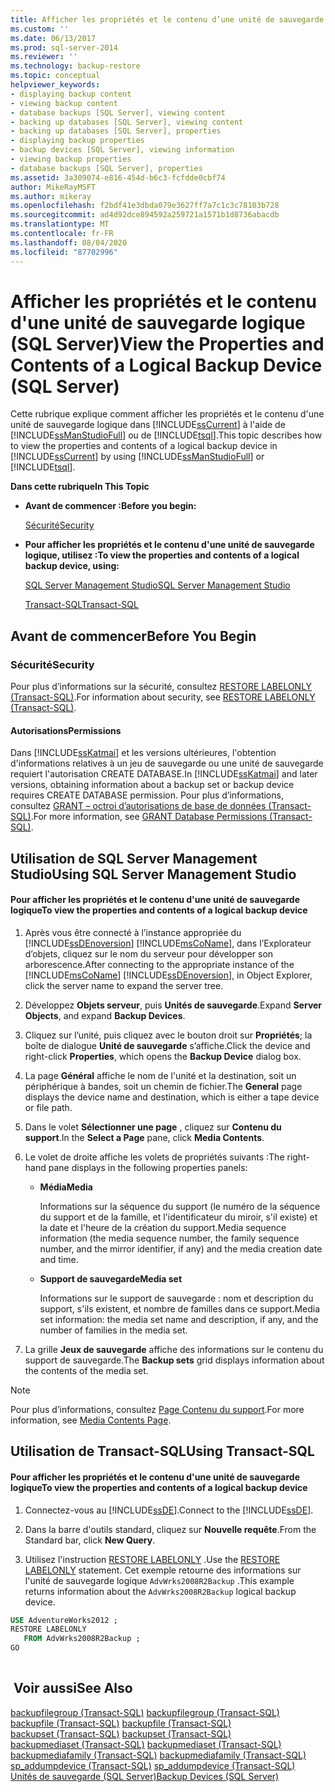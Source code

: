```yaml
---
title: Afficher les propriétés et le contenu d’une unité de sauvegarde logique (SQL Server) | Microsoft Docs
ms.custom: ''
ms.date: 06/13/2017
ms.prod: sql-server-2014
ms.reviewer: ''
ms.technology: backup-restore
ms.topic: conceptual
helpviewer_keywords:
- displaying backup content
- viewing backup content
- database backups [SQL Server], viewing content
- backing up databases [SQL Server], viewing content
- backing up databases [SQL Server], properties
- displaying backup properties
- backup devices [SQL Server], viewing information
- viewing backup properties
- database backups [SQL Server], properties
ms.assetid: 3a309074-e816-454d-b6c3-fcfdde0cbf74
author: MikeRayMSFT
ms.author: mikeray
ms.openlocfilehash: f2bdf41e3dbda079e3627ff7a7c1c3c78103b728
ms.sourcegitcommit: ad4d92dce894592a259721a1571b1d8736abacdb
ms.translationtype: MT
ms.contentlocale: fr-FR
ms.lasthandoff: 08/04/2020
ms.locfileid: "87702996"
---
```

# <a name="view-the-properties-and-contents-of-a-logical-backup-device-sql-server"></a><span data-ttu-id="3a615-102">Afficher les propriétés et le contenu d'une unité de sauvegarde logique (SQL Server)</span><span class="sxs-lookup"><span data-stu-id="3a615-102">View the Properties and Contents of a Logical Backup Device (SQL Server)</span></span>
  <span data-ttu-id="3a615-103">Cette rubrique explique comment afficher les propriétés et le contenu d'une unité de sauvegarde logique dans [!INCLUDE[ssCurrent](../../includes/sscurrent-md.md)] à l'aide de [!INCLUDE[ssManStudioFull](../../includes/ssmanstudiofull-md.md)] ou de [!INCLUDE[tsql](../../includes/tsql-md.md)].</span><span class="sxs-lookup"><span data-stu-id="3a615-103">This topic describes how to view the properties and contents of a logical backup device in [!INCLUDE[ssCurrent](../../includes/sscurrent-md.md)] by using [!INCLUDE[ssManStudioFull](../../includes/ssmanstudiofull-md.md)] or [!INCLUDE[tsql](../../includes/tsql-md.md)].</span></span>  
  
 <span data-ttu-id="3a615-104">**Dans cette rubrique**</span><span class="sxs-lookup"><span data-stu-id="3a615-104">**In This Topic**</span></span>  
  
-   <span data-ttu-id="3a615-105">**Avant de commencer :**</span><span class="sxs-lookup"><span data-stu-id="3a615-105">**Before you begin:**</span></span>  
  
     [<span data-ttu-id="3a615-106">Sécurité</span><span class="sxs-lookup"><span data-stu-id="3a615-106">Security</span></span>](#Security)  
  
-   <span data-ttu-id="3a615-107">**Pour afficher les propriétés et le contenu d'une unité de sauvegarde logique, utilisez :**</span><span class="sxs-lookup"><span data-stu-id="3a615-107">**To view the properties and contents of a logical backup device, using:**</span></span>  
  
     [<span data-ttu-id="3a615-108">SQL Server Management Studio</span><span class="sxs-lookup"><span data-stu-id="3a615-108">SQL Server Management Studio</span></span>](#SSMSProcedure)  
  
     [<span data-ttu-id="3a615-109">Transact-SQL</span><span class="sxs-lookup"><span data-stu-id="3a615-109">Transact-SQL</span></span>](#TsqlProcedure)  
  
##  <a name="before-you-begin"></a><a name="BeforeYouBegin"></a> <span data-ttu-id="3a615-110">Avant de commencer</span><span class="sxs-lookup"><span data-stu-id="3a615-110">Before You Begin</span></span>  
  
###  <a name="security"></a><a name="Security"></a> <span data-ttu-id="3a615-111">Sécurité</span><span class="sxs-lookup"><span data-stu-id="3a615-111">Security</span></span>  
 <span data-ttu-id="3a615-112">Pour plus d’informations sur la sécurité, consultez [RESTORE LABELONLY &#40;Transact-SQL&#41;](/sql/t-sql/statements/restore-statements-labelonly-transact-sql).</span><span class="sxs-lookup"><span data-stu-id="3a615-112">For information about security, see [RESTORE LABELONLY &#40;Transact-SQL&#41;](/sql/t-sql/statements/restore-statements-labelonly-transact-sql).</span></span>  
  
####  <a name="permissions"></a><a name="Permissions"></a> <span data-ttu-id="3a615-113">Autorisations</span><span class="sxs-lookup"><span data-stu-id="3a615-113">Permissions</span></span>  
 <span data-ttu-id="3a615-114">Dans [!INCLUDE[ssKatmai](../../includes/sskatmai-md.md)] et les versions ultérieures, l'obtention d'informations relatives à un jeu de sauvegarde ou une unité de sauvegarde requiert l'autorisation CREATE DATABASE.</span><span class="sxs-lookup"><span data-stu-id="3a615-114">In [!INCLUDE[ssKatmai](../../includes/sskatmai-md.md)] and later versions, obtaining information about a backup set or backup device requires CREATE DATABASE permission.</span></span> <span data-ttu-id="3a615-115">Pour plus d’informations, consultez [GRANT – octroi d’autorisations de base de données &#40;Transact-SQL&#41;](/sql/t-sql/statements/grant-database-permissions-transact-sql).</span><span class="sxs-lookup"><span data-stu-id="3a615-115">For more information, see [GRANT Database Permissions &#40;Transact-SQL&#41;](/sql/t-sql/statements/grant-database-permissions-transact-sql).</span></span>  
  
##  <a name="using-sql-server-management-studio"></a><a name="SSMSProcedure"></a> <span data-ttu-id="3a615-116">Utilisation de SQL Server Management Studio</span><span class="sxs-lookup"><span data-stu-id="3a615-116">Using SQL Server Management Studio</span></span>  
  
#### <a name="to-view-the-properties-and-contents-of-a-logical-backup-device"></a><span data-ttu-id="3a615-117">Pour afficher les propriétés et le contenu d'une unité de sauvegarde logique</span><span class="sxs-lookup"><span data-stu-id="3a615-117">To view the properties and contents of a logical backup device</span></span>  
  
1.  <span data-ttu-id="3a615-118">Après vous être connecté à l’instance appropriée du [!INCLUDE[ssDEnoversion](../../includes/ssdenoversion-md.md)] [!INCLUDE[msCoName](../../includes/msconame-md.md)], dans l’Explorateur d’objets, cliquez sur le nom du serveur pour développer son arborescence.</span><span class="sxs-lookup"><span data-stu-id="3a615-118">After connecting to the appropriate instance of the [!INCLUDE[msCoName](../../includes/msconame-md.md)] [!INCLUDE[ssDEnoversion](../../includes/ssdenoversion-md.md)], in Object Explorer, click the server name to expand the server tree.</span></span>  
  
2.  <span data-ttu-id="3a615-119">Développez **Objets serveur**, puis **Unités de sauvegarde**.</span><span class="sxs-lookup"><span data-stu-id="3a615-119">Expand **Server Objects**, and expand **Backup Devices**.</span></span>  
  
3.  <span data-ttu-id="3a615-120">Cliquez sur l’unité, puis cliquez avec le bouton droit sur **Propriétés**; la boîte de dialogue **Unité de sauvegarde** s’affiche.</span><span class="sxs-lookup"><span data-stu-id="3a615-120">Click the device and right-click **Properties**, which opens the **Backup Device** dialog box.</span></span>  
  
4.  <span data-ttu-id="3a615-121">La page **Général** affiche le nom de l'unité et la destination, soit un périphérique à bandes, soit un chemin de fichier.</span><span class="sxs-lookup"><span data-stu-id="3a615-121">The **General** page displays the device name and destination, which is either a tape device or file path.</span></span>  
  
5.  <span data-ttu-id="3a615-122">Dans le volet **Sélectionner une page** , cliquez sur **Contenu du support**.</span><span class="sxs-lookup"><span data-stu-id="3a615-122">In the **Select a Page** pane, click **Media Contents**.</span></span>  
  
6.  <span data-ttu-id="3a615-123">Le volet de droite affiche les volets de propriétés suivants :</span><span class="sxs-lookup"><span data-stu-id="3a615-123">The right-hand pane displays in the following properties panels:</span></span>  
  
    -   <span data-ttu-id="3a615-124">**Média**</span><span class="sxs-lookup"><span data-stu-id="3a615-124">**Media**</span></span>  
  
         <span data-ttu-id="3a615-125">Informations sur la séquence du support (le numéro de la séquence du support et de la famille, et l'identificateur du miroir, s'il existe) et la date et l'heure de la création du support.</span><span class="sxs-lookup"><span data-stu-id="3a615-125">Media sequence information (the media sequence number, the family sequence number, and the mirror identifier, if any) and the media creation date and time.</span></span>  
  
    -   <span data-ttu-id="3a615-126">**Support de sauvegarde**</span><span class="sxs-lookup"><span data-stu-id="3a615-126">**Media set**</span></span>  
  
         <span data-ttu-id="3a615-127">Informations sur le support de sauvegarde : nom et description du support, s'ils existent, et nombre de familles dans ce support.</span><span class="sxs-lookup"><span data-stu-id="3a615-127">Media set information: the media set name and description, if any, and the number of families in the media set.</span></span>  
  
7.  <span data-ttu-id="3a615-128">La grille **Jeux de sauvegarde** affiche des informations sur le contenu du support de sauvegarde.</span><span class="sxs-lookup"><span data-stu-id="3a615-128">The **Backup sets** grid displays information about the contents of the media set.</span></span>  
  
> [!NOTE]  
>  <span data-ttu-id="3a615-129">Pour plus d’informations, consultez [Page Contenu du support](backup-device-media-contents-page.md).</span><span class="sxs-lookup"><span data-stu-id="3a615-129">For more information, see [Media Contents Page](backup-device-media-contents-page.md).</span></span>  
  
##  <a name="using-transact-sql"></a><a name="TsqlProcedure"></a> <span data-ttu-id="3a615-130">Utilisation de Transact-SQL</span><span class="sxs-lookup"><span data-stu-id="3a615-130">Using Transact-SQL</span></span>  
  
#### <a name="to-view-the-properties-and-contents-of-a-logical-backup-device"></a><span data-ttu-id="3a615-131">Pour afficher les propriétés et le contenu d'une unité de sauvegarde logique</span><span class="sxs-lookup"><span data-stu-id="3a615-131">To view the properties and contents of a logical backup device</span></span>  
  
1.  <span data-ttu-id="3a615-132">Connectez-vous au [!INCLUDE[ssDE](../../includes/ssde-md.md)].</span><span class="sxs-lookup"><span data-stu-id="3a615-132">Connect to the [!INCLUDE[ssDE](../../includes/ssde-md.md)].</span></span>  
  
2.  <span data-ttu-id="3a615-133">Dans la barre d'outils standard, cliquez sur **Nouvelle requête**.</span><span class="sxs-lookup"><span data-stu-id="3a615-133">From the Standard bar, click **New Query**.</span></span>  
  
3.  <span data-ttu-id="3a615-134">Utilisez l'instruction [RESTORE LABELONLY](/sql/t-sql/statements/restore-statements-labelonly-transact-sql) .</span><span class="sxs-lookup"><span data-stu-id="3a615-134">Use the [RESTORE LABELONLY](/sql/t-sql/statements/restore-statements-labelonly-transact-sql) statement.</span></span> <span data-ttu-id="3a615-135">Cet exemple retourne des informations sur l'unité de sauvegarde logique `AdvWrks2008R2Backup` .</span><span class="sxs-lookup"><span data-stu-id="3a615-135">This example returns information about the `AdvWrks2008R2Backup` logical backup device.</span></span>  
  
```sql  
USE AdventureWorks2012 ;  
RESTORE LABELONLY  
   FROM AdvWrks2008R2Backup ;  
GO  
  
```  
  
## <a name="see-also"></a><span data-ttu-id="3a615-136"> Voir aussi</span><span class="sxs-lookup"><span data-stu-id="3a615-136">See Also</span></span>  
 <span data-ttu-id="3a615-137">[backupfilegroup &#40;Transact-SQL&#41;](/sql/relational-databases/system-tables/backupfilegroup-transact-sql) </span><span class="sxs-lookup"><span data-stu-id="3a615-137">[backupfilegroup &#40;Transact-SQL&#41;](/sql/relational-databases/system-tables/backupfilegroup-transact-sql) </span></span>  
 <span data-ttu-id="3a615-138">[backupfile &#40;Transact-SQL&#41;](/sql/relational-databases/system-tables/backupfile-transact-sql) </span><span class="sxs-lookup"><span data-stu-id="3a615-138">[backupfile &#40;Transact-SQL&#41;](/sql/relational-databases/system-tables/backupfile-transact-sql) </span></span>  
 <span data-ttu-id="3a615-139">[backupset &#40;Transact-SQL&#41;](/sql/relational-databases/system-tables/backupset-transact-sql) </span><span class="sxs-lookup"><span data-stu-id="3a615-139">[backupset &#40;Transact-SQL&#41;](/sql/relational-databases/system-tables/backupset-transact-sql) </span></span>  
 <span data-ttu-id="3a615-140">[backupmediaset &#40;Transact-SQL&#41;](/sql/relational-databases/system-tables/backupmediaset-transact-sql) </span><span class="sxs-lookup"><span data-stu-id="3a615-140">[backupmediaset &#40;Transact-SQL&#41;](/sql/relational-databases/system-tables/backupmediaset-transact-sql) </span></span>  
 <span data-ttu-id="3a615-141">[backupmediafamily &#40;Transact-SQL&#41;](/sql/relational-databases/system-tables/backupmediafamily-transact-sql) </span><span class="sxs-lookup"><span data-stu-id="3a615-141">[backupmediafamily &#40;Transact-SQL&#41;](/sql/relational-databases/system-tables/backupmediafamily-transact-sql) </span></span>  
 <span data-ttu-id="3a615-142">[sp_addumpdevice &#40;Transact-SQL&#41;](/sql/relational-databases/system-stored-procedures/sp-addumpdevice-transact-sql) </span><span class="sxs-lookup"><span data-stu-id="3a615-142">[sp_addumpdevice &#40;Transact-SQL&#41;](/sql/relational-databases/system-stored-procedures/sp-addumpdevice-transact-sql) </span></span>  
 [<span data-ttu-id="3a615-143">Unités de sauvegarde &#40;SQL Server&#41;</span><span class="sxs-lookup"><span data-stu-id="3a615-143">Backup Devices &#40;SQL Server&#41;</span></span>](backup-devices-sql-server.md)  
  
  
